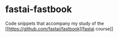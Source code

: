 # fastai-fastbook

Code snippets that accompany my study of the [[https://github.com/fastai/fastbook][fastai course]]
